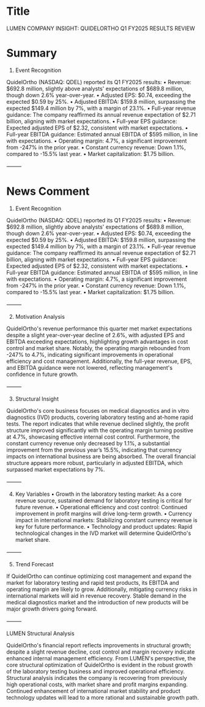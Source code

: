 # Title
LUMEN COMPANY INSIGHT: QUIDELORTHO Q1 FY2025 RESULTS REVIEW

# Summary
1. Event Recognition

QuidelOrtho (NASDAQ: QDEL) reported its Q1 FY2025 results:
   • Revenue: $692.8 million, slightly above analysts' expectations of $689.8 million, though down 2.6% year-over-year.
   • Adjusted EPS: $0.74, exceeding the expected $0.59 by 25%.
   • Adjusted EBITDA: $159.8 million, surpassing the expected $149.4 million by 7%, with a margin of 23.1%.
   • Full-year revenue guidance: The company reaffirmed its annual revenue expectation of $2.71 billion, aligning with market expectations.
   • Full-year EPS guidance: Expected adjusted EPS of $2.32, consistent with market expectations.
   • Full-year EBITDA guidance: Estimated annual EBITDA of $595 million, in line with expectations.
   • Operating margin: 4.7%, a significant improvement from -247% in the prior year.
   • Constant currency revenue: Down 1.1%, compared to -15.5% last year.
   • Market capitalization: $1.75 billion.

⸻

# News Comment
1. Event Recognition

QuidelOrtho (NASDAQ: QDEL) reported its Q1 FY2025 results:
   • Revenue: $692.8 million, slightly above analysts' expectations of $689.8 million, though down 2.6% year-over-year.
   • Adjusted EPS: $0.74, exceeding the expected $0.59 by 25%.
   • Adjusted EBITDA: $159.8 million, surpassing the expected $149.4 million by 7%, with a margin of 23.1%.
   • Full-year revenue guidance: The company reaffirmed its annual revenue expectation of $2.71 billion, aligning with market expectations.
   • Full-year EPS guidance: Expected adjusted EPS of $2.32, consistent with market expectations.
   • Full-year EBITDA guidance: Estimated annual EBITDA of $595 million, in line with expectations.
   • Operating margin: 4.7%, a significant improvement from -247% in the prior year.
   • Constant currency revenue: Down 1.1%, compared to -15.5% last year.
   • Market capitalization: $1.75 billion.

⸻

2. Motivation Analysis

QuidelOrtho's revenue performance this quarter met market expectations despite a slight year-over-year decline of 2.6%, with adjusted EPS and EBITDA exceeding expectations, highlighting growth advantages in cost control and market share. Notably, the operating margin rebounded from -247% to 4.7%, indicating significant improvements in operational efficiency and cost management. Additionally, the full-year revenue, EPS, and EBITDA guidance were not lowered, reflecting management's confidence in future growth.

⸻

3. Structural Insight

QuidelOrtho's core business focuses on medical diagnostics and in vitro diagnostics (IVD) products, covering laboratory testing and at-home rapid tests. The report indicates that while revenue declined slightly, the profit structure improved significantly with the operating margin turning positive at 4.7%, showcasing effective internal cost control. Furthermore, the constant currency revenue only decreased by 1.1%, a substantial improvement from the previous year’s 15.5%, indicating that currency impacts on international business are being absorbed. The overall financial structure appears more robust, particularly in adjusted EBITDA, which surpassed market expectations by 7%.

⸻

4. Key Variables
   • Growth in the laboratory testing market: As a core revenue source, sustained demand for laboratory testing is critical for future revenue.
   • Operational efficiency and cost control: Continued improvement in profit margins will drive long-term growth.
   • Currency impact in international markets: Stabilizing constant currency revenue is key for future performance.
   • Technology and product updates: Rapid technological changes in the IVD market will determine QuidelOrtho's market share.

⸻

5. Trend Forecast

If QuidelOrtho can continue optimizing cost management and expand the market for laboratory testing and rapid test products, its EBITDA and operating margin are likely to grow. Additionally, mitigating currency risks in international markets will aid in revenue recovery. Stable demand in the medical diagnostics market and the introduction of new products will be major growth drivers going forward.

⸻

LUMEN Structural Analysis

QuidelOrtho's financial report reflects improvements in structural growth; despite a slight revenue decline, cost control and margin recovery indicate enhanced internal management efficiency. From LUMEN's perspective, the core structural optimization of QuidelOrtho is evident in the robust growth of the laboratory testing business and improved operational efficiency. Structural analysis indicates the company is recovering from previously high operational costs, with market share and profit margins expanding. Continued enhancement of international market stability and product technology updates will lead to a more rational and sustainable growth path.
